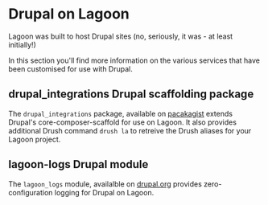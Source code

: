 # Drupal on Lagoon

Lagoon was built to host Drupal sites (no, seriously, it was - at least initially!)

In this section you'll find more information on the various services that have been customised for use with Drupal.

## drupal_integrations Drupal scaffolding package

The `drupal_integrations` package, available on [pacakagist](https://packagist.org/packages/amazeeio/drupal_integrations) extends Drupal's core-composer-scaffold for use on Lagoon. It also provides additional Drush command `drush la` to retreive the Drush aliases for your Lagoon project.

## lagoon-logs Drupal module

The `lagoon_logs` module, availalble on [drupal.org](https://www.drupal.org/project/lagoon_logs) provides zero-configuration logging for Drupal on Lagoon.


